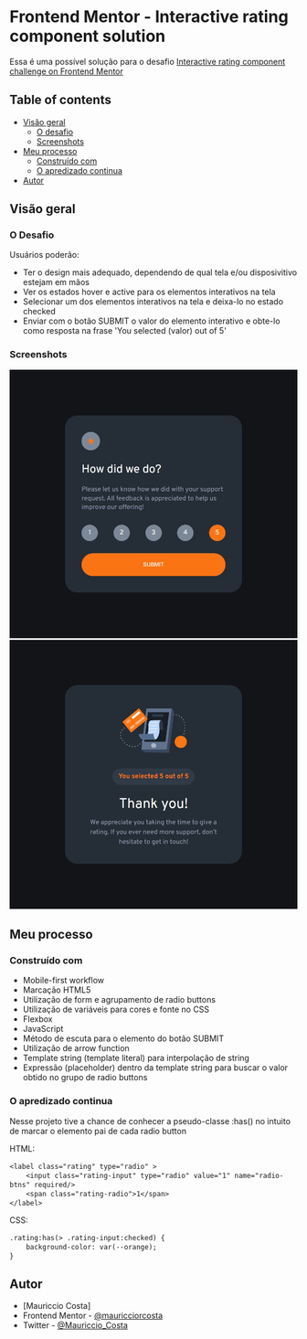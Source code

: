 # Frontend Mentor - Interactive rating component solution

Essa é uma possível solução para o desafio [Interactive rating component challenge on Frontend Mentor](https://www.frontendmentor.io/challenges/interactive-rating-component-koxpeBUmI)

## Table of contents

- [Visão geral](#visao-geral)
  - [O desafio](#o-desafio)
  - [Screenshots](#screenshots)
- [Meu processo](#meu-processo)
  - [Construído com](#construido-com)
  - [O apredizado continua](#o-aprendizado-continua)
- [Autor](#autor)

## Visão geral

### O Desafio

Usuários poderão:

- Ter o design mais adequado, dependendo de qual tela e/ou disposivitivo estejam em mãos
- Ver os estados hover e active para os elementos interativos na tela
- Selecionar um dos elementos interativos na tela e deixa-lo no estado checked
- Enviar com o botão SUBMIT o valor do elemento interativo e obte-lo como resposta na frase 'You selected (valor) out of 5'

### Screenshots

![](./screenshots/Frontend%20Mentor%20-%20Interactive%20rating%20component.jpg)
![](./screenshots/Frontend%20Mentor%20-%20Interactive%20rating%20component%202.jpg)


## Meu processo

### Construído com

- Mobile-first workflow
- Marcação HTML5
- Utilização de form e agrupamento de radio buttons
- Utilização de variáveis para cores e fonte no CSS
- Flexbox
- JavaScript
- Método de escuta para o elemento do botão SUBMIT
- Utilização de arrow function
- Template string (template literal) para interpolação de string
- Expressão (placeholder) dentro da template string para buscar o valor obtido no grupo de radio buttons


### O apredizado continua

Nesse projeto tive a chance de conhecer a pseudo-classe :has() no intuito de marcar o elemento pai de cada radio button

HTML:
```
<label class="rating" type="radio" >
    <input class="rating-input" type="radio" value="1" name="radio-btns" required/>
    <span class="rating-radio">1</span>
</label>
```

CSS:
```
.rating:has(> .rating-input:checked) {
    background-color: var(--orange);
}
```

## Autor

- [Mauriccio Costa]
- Frontend Mentor - [@mauricciorcosta](https://www.frontendmentor.io/profile/mauricciorcosta)
- Twitter - [@Mauriccio_Costa](https://twitter.com/Mauriccio_Costa)
